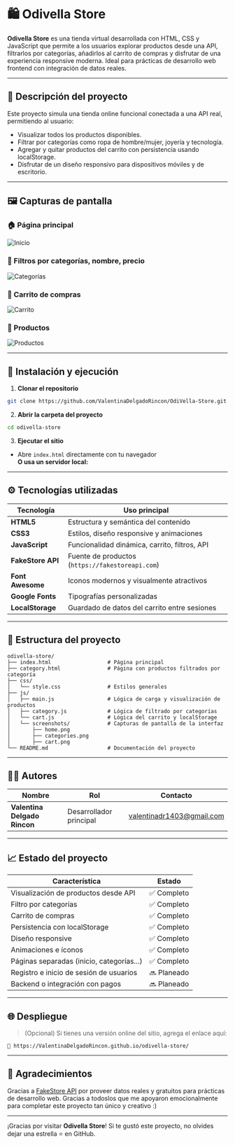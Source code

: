 # 🛍️ Odivella Store

**Odivella Store** es una tienda virtual desarrollada con HTML, CSS y JavaScript que permite a los usuarios explorar productos desde una API, filtrarlos por categorías, añadirlos al carrito de compras y disfrutar de una experiencia responsive moderna. Ideal para prácticas de desarrollo web frontend con integración de datos reales.

---

## 📌 Descripción del proyecto

Este proyecto simula una tienda online funcional conectada a una API real, permitiendo al usuario:

- Visualizar todos los productos disponibles.
- Filtrar por categorías como ropa de hombre/mujer, joyería y tecnología.
- Agregar y quitar productos del carrito con persistencia usando localStorage.
- Disfrutar de un diseño responsivo para dispositivos móviles y de escritorio.

---

## 🖼️ Capturas de pantalla

### 🏠 Página principal
![Inicio](./multimedia/portada.png)

### 🧭 Filtros por categorías, nombre, precio
![Categorías](./multimedia/filtros-2.png)

### 🛒 Carrito de compras
![Carrito](./multimedia/compras.png)

### 📱 Productos
![Productos](./multimedia/principal.png)


---

## 🚀 Instalación y ejecución

1. **Clonar el repositorio**

```bash
git clone https://github.com/ValentinaDelgadoRincon/OdiVella-Store.git
```

2. **Abrir la carpeta del proyecto**

```bash
cd odivella-store
```

3. **Ejecutar el sitio**

- Abre `index.html` directamente con tu navegador  
**O usa un servidor local:**

---

## ⚙️ Tecnologías utilizadas

| Tecnología      | Uso principal                                      |
|----------------|----------------------------------------------------|
| **HTML5**      | Estructura y semántica del contenido               |
| **CSS3**       | Estilos, diseño responsive y animaciones           |
| **JavaScript** | Funcionalidad dinámica, carrito, filtros, API      |
| **FakeStore API** | Fuente de productos (`https://fakestoreapi.com`) |
| **Font Awesome** | Iconos modernos y visualmente atractivos         |
| **Google Fonts** | Tipografías personalizadas                       |
| **LocalStorage** | Guardado de datos del carrito entre sesiones     |

---

## 📁 Estructura del proyecto

```plaintext
odivella-store/
├── index.html                  # Página principal
├── category.html               # Página con productos filtrados por categoría          
├── css/
│   └── style.css               # Estilos generales
├── js/
│   ├── main.js                 # Lógica de carga y visualización de productos
│   ├── category.js             # Lógica de filtrado por categorías
│   └── cart.js                 # Lógica del carrito y localStorage
│   └── screenshots/            # Capturas de pantalla de la interfaz
│       ├── home.png
│       ├── categories.png
│       ├── cart.png
└── README.md                   # Documentación del proyecto
```

---

## 👨‍💻 Autores

| Nombre                             | Rol                        | Contacto                       |
|-----------------------------------|----------------------------|--------------------------------|
| **Valentina Delgado Rincon** | Desarrollador principal   | valentinadr1403@gmail.com      |

---

## 📈 Estado del proyecto

| Característica                              | Estado     |
|--------------------------------------------|------------|
| Visualización de productos desde API       | ✅ Completo |
| Filtro por categorías                      | ✅ Completo |
| Carrito de compras                         | ✅ Completo |
| Persistencia con localStorage              | ✅ Completo |
| Diseño responsive                          | ✅ Completo |
| Animaciones e íconos                       | ✅ Completo |
| Páginas separadas (inicio, categorías...)  | ✅ Completo |         
| Registro e inicio de sesión de usuarios    | 🔜 Planeado |
| Backend o integración con pagos            | 🔜 Planeado |


---

## 🌐 Despliegue

> (Opcional) Si tienes una versión online del sitio, agrega el enlace aquí:

```text
🔗 https://ValentinaDelgadoRincon.github.io/odivella-store/
```

---

## 🙌 Agradecimientos

Gracias a [FakeStore API](https://fakestoreapi.com) por proveer datos reales y gratuitos para prácticas de desarrollo web.
Gracias a todoslos que me apoyaron emocionalmente para completar este proyecto tan único y creativo :)

---

¡Gracias por visitar **Odivella Store**! Si te gustó este proyecto, no olvides dejar una estrella ⭐️ en GitHub.
